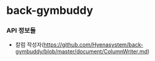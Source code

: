 # back-gymbuddy

### API 정보들
* 칼럼 작성자(https://github.com/Hyenasystem/back-gymbuddy/blob/master/document/ColumnWriter.md)
